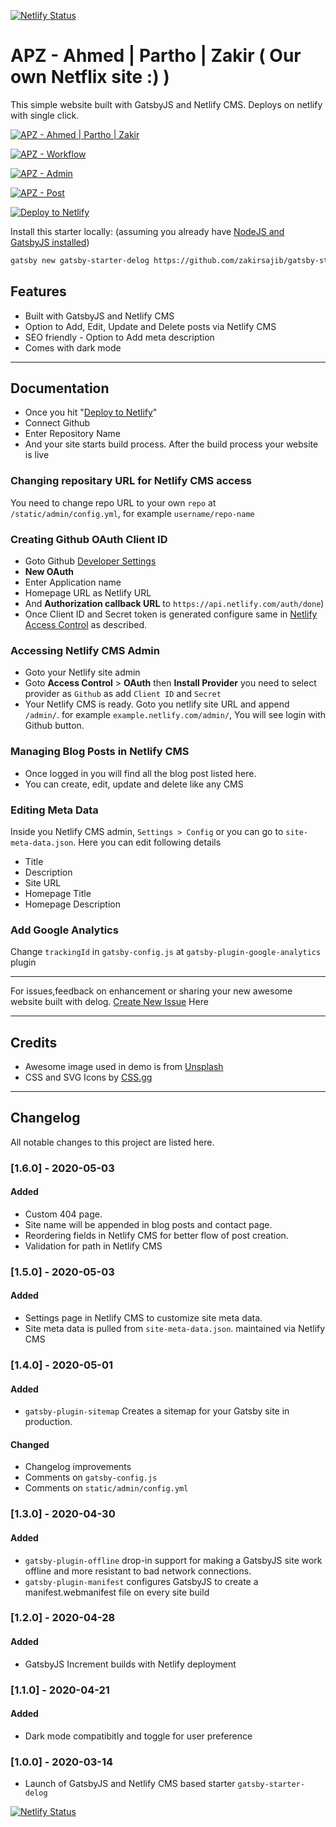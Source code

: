 [![Netlify Status](https://api.netlify.com/api/v1/badges/4a01b4d8-c36b-4fdf-a941-49a86b508e5b/deploy-status)](https://app.netlify.com/sites/apz/deploys)

# APZ - Ahmed | Partho | Zakir ( Our own Netflix site :) )
This simple website built with GatsbyJS and Netlify CMS. Deploys on netlify with single click. 

[![APZ - Ahmed | Partho | Zakir](https://github.com/zakirsajib/gatsby-starter-delog/blob/master/assets/apz.jpg)](https://apz.netlify.app/)

[![APZ - Workflow](https://github.com/zakirsajib/gatsby-starter-delog/blob/master/assets/workflow.jpg)](https://apz.netlify.app/)

[![APZ - Admin](https://github.com/zakirsajib/gatsby-starter-delog/blob/master/assets/admin.jpg)](https://apz.netlify.app/)

[![APZ - Post](https://github.com/zakirsajib/gatsby-starter-delog/blob/master/assets/post.jpg)](https://apz.netlify.app/)


[![Deploy to Netlify](https://www.netlify.com/img/deploy/button.svg)](https://app.netlify.com/start/deploy?repository=https://github.com/zakirsajib/gatsby-starter-delog)

Install this starter locally: (assuming you already have [NodeJS and GatsbyJS installed](https://www.gatsbyjs.org/tutorial/part-zero/))
```bash
gatsby new gatsby-starter-delog https://github.com/zakirsajib/gatsby-starter-delog
```


## Features
- Built with GatsbyJS and Netlify CMS
- Option to Add, Edit, Update and Delete posts via Netlify CMS
- SEO friendly - Option to Add meta description 
- Comes with dark mode

---

## Documentation

* Once you hit "[Deploy to Netlify](https://app.netlify.com/start/deploy?repository=https://github.com/zakirsajib/gatsby-starter-delog)"
* Connect Github
* Enter Repository Name
* And your site starts build process. After the build process your website is live

### Changing repositary URL for Netlify CMS access
You need to change repo URL to your own `repo` at `/static/admin/config.yml`, for example `username/repo-name`

### Creating Github OAuth Client ID
* Goto Github [Developer Settings](https://github.com/settings/developers)
* **New OAuth** 
* Enter Application name
* Homepage URL as Netlify URL
* And **Authorization callback URL** to `https://api.netlify.com/auth/done`)
* Once Client ID and Secret token is generated configure same in [Netlify Access Control](#accessing-netlify-cms-admin) as described.

### Accessing Netlify CMS Admin
* Goto your Netlify site admin
* Goto **Access Control** > **OAuth** then **Install Provider** you need to select provider as `Github` as add `Client ID` and `Secret` 
* Your Netlify CMS is ready. Goto you netlify site URL and append `/admin/`. for example `example.netlify.com/admin/`, You will see login with Github button.

### Managing Blog Posts in Netlify CMS
* Once logged in you will find all the blog post listed here.
* You can create, edit, update and delete like any CMS

### Editing Meta Data
Inside you Netlify CMS admin, `Settings > Config` or you can go to `site-meta-data.json`. Here you can edit following details
* Title
* Description
* Site URL
* Homepage Title
* Homepage Description


### Add Google Analytics
Change `trackingId` in `gatsby-config.js` at `gatsby-plugin-google-analytics` plugin

---

For issues,feedback on enhancement or sharing your new awesome website built with delog. [Create New Issue](https://github.com/zakirsajib/gatsby-starter-delog/issues/new) Here

---

## Credits
- Awesome image used in demo is from [Unsplash](https://unsplash.com)
- CSS and SVG Icons by [CSS.gg](https://css.gg)

---

## Changelog
All notable changes to this project are listed here.

### [1.6.0] - 2020-05-03
#### Added
- Custom 404 page.
- Site name will be appended in blog posts and contact page.
- Reordering fields in Netlify CMS for better flow of post creation.
- Validation for path in Netlify CMS

### [1.5.0] - 2020-05-03
#### Added
- Settings page in Netlify CMS to customize site meta data.
- Site meta data is pulled from `site-meta-data.json`. maintained via Netlify CMS

### [1.4.0] - 2020-05-01
#### Added
- `gatsby-plugin-sitemap` Creates a sitemap for your Gatsby site in production.

#### Changed
- Changelog improvements
- Comments on `gatsby-config.js`
- Comments on `static/admin/config.yml`

### [1.3.0] - 2020-04-30
#### Added
- `gatsby-plugin-offline` drop-in support for making a GatsbyJS site work offline and more resistant to bad network connections.
- `gatsby-plugin-manifest` configures GatsbyJS to create a manifest.webmanifest file on every site build

### [1.2.0] - 2020-04-28
#### Added 
- GatsbyJS Increment builds with Netlify deployment

### [1.1.0] - 2020-04-21
#### Added 
- Dark mode compatibitly and toggle for user preference

### [1.0.0] - 2020-03-14
- Launch of GatsbyJS and Netlify CMS based starter `gatsby-starter-delog`

[![Netlify Status](https://api.netlify.com/api/v1/badges/4a01b4d8-c36b-4fdf-a941-49a86b508e5b/deploy-status)](https://app.netlify.com/sites/apz/deploys)
